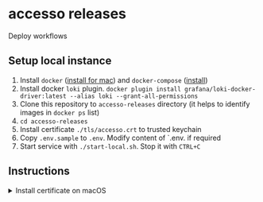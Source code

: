 # accesso releases

Deploy workflows

## Setup local instance

1. Install `docker` ([install for mac](https://docs.docker.com/docker-for-mac/install/)) and `docker-compose` ([install](https://docs.docker.com/compose/install/))
1. Install docker `loki` plugin. `docker plugin install grafana/loki-docker-driver:latest --alias loki --grant-all-permissions`
1. Clone this repository to `accesso-releases` directory (it helps to identify images in `docker ps` list)
1. `cd accesso-releases`
1. Install certificate `./tls/accesso.crt` to trusted keychain
1. Copy `.env.sample` to `.env`. Modify content of `.env. if required
1. Start service with `./start-local.sh`. Stop it with `CTRL+C`

## Instructions

<details><summary>Install certificate on macOS</summary>

- Open `./tls/accesso.crt` with Keychain Access
- Select `System` keychain and press "Add"
- Open `System` keychain in Keychain Access, double click on `accesso.local` item
- Expand "Trust" section, and change "When using this certificate" property to "Always trust"
- Close `accesso.local` window and approve changes with password or Touch ID
- Icon on `accesso.local` item in Keychain Access window should have small plus icon inside
</details>
